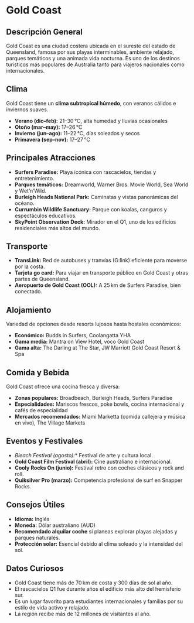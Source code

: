 # Gold Coast

## Descripción General
Gold Coast es una ciudad costera ubicada en el sureste del estado de Queensland, famosa por sus playas interminables, ambiente relajado, parques temáticos y una animada vida nocturna. Es uno de los destinos turísticos más populares de Australia tanto para viajeros nacionales como internacionales.

## Clima
Gold Coast tiene un **clima subtropical húmedo**, con veranos cálidos e inviernos suaves.

- **Verano (dic–feb):** 21–30 °C, alta humedad y lluvias ocasionales
- **Otoño (mar–may):** 17–26 °C
- **Invierno (jun–ago):** 11–22 °C, días soleados y secos
- **Primavera (sep–nov):** 17–27 °C

## Principales Atracciones
- **Surfers Paradise:** Playa icónica con rascacielos, tiendas y entretenimiento.
- **Parques temáticos:** Dreamworld, Warner Bros. Movie World, Sea World y Wet’n’Wild.
- **Burleigh Heads National Park:** Caminatas y vistas panorámicas del océano.
- **Currumbin Wildlife Sanctuary:** Parque con koalas, canguros y espectáculos educativos.
- **SkyPoint Observation Deck:** Mirador en el Q1, uno de los edificios residenciales más altos del mundo.

## Transporte
- **TransLink:** Red de autobuses y tranvías (G:link) eficiente para moverse por la costa.
- **Tarjeta go card:** Para viajar en transporte público en Gold Coast y otras partes de Queensland.
- **Aeropuerto de Gold Coast (OOL):** A 25 km de Surfers Paradise, bien conectado.

## Alojamiento
Variedad de opciones desde resorts lujosos hasta hostales económicos:

- **Económico:** Budds in Surfers, Coolangatta YHA
- **Gama media:** Mantra on View Hotel, voco Gold Coast
- **Gama alta:** The Darling at The Star, JW Marriott Gold Coast Resort & Spa

## Comida y Bebida
Gold Coast ofrece una cocina fresca y diversa:

- **Zonas populares:** Broadbeach, Burleigh Heads, Surfers Paradise
- **Especialidades:** Mariscos frescos, poke bowls, cocina internacional y cafés de especialidad
- **Mercados recomendados:** Miami Marketta (comida callejera y música en vivo), The Village Markets

## Eventos y Festivales
- **Bleach* Festival (agosto):** Festival de arte y cultura local.
- **Gold Coast Film Festival (abril):** Cine australiano e internacional.
- **Cooly Rocks On (junio):** Festival retro con coches clásicos y rock and roll.
- **Quiksilver Pro (marzo):** Competencia profesional de surf en Snapper Rocks.

## Consejos Útiles
- **Idioma:** Inglés
- **Moneda:** Dólar australiano (AUD)
- **Recomendado alquilar coche** si planeas explorar playas alejadas y parques naturales.
- **Protección solar:** Esencial debido al clima soleado y la intensidad del sol.

## Datos Curiosos
- Gold Coast tiene más de 70 km de costa y 300 días de sol al año.
- El rascacielos Q1 fue durante años el edificio más alto del hemisferio sur.
- Es un lugar favorito para estudiantes internacionales y familias por su estilo de vida activo y relajado.
- La región recibe más de 12 millones de visitantes al año.
